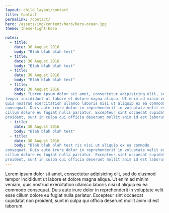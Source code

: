 ```yaml
---
layout: child_layout/contact
title: Contact
permalink: /contact/
hero: /assets/img/content/hero/hero-ocean.jpg
theme: theme-light-hero

notes:
  - title:
    date: 30 August 2016
    body: "Blah blah blah test"
  - title:
    date: 30 August 2016
    body: "Blah blah blah test"
  - title:
    date: 30 August 2016
    body: "Blah blah blah test"
  - title:
    date: 30 August 2016
    body: "Lorem ipsum dolor sit amet, consectetur adipisicing elit, sed do eiusmod
tempor incididunt ut labore et dolore magna aliqua. Ut enim ad minim veniam,
quis nostrud exercitation ullamco laboris nisi ut aliquip ex ea commodo
consequat. Duis aute irure dolor in reprehenderit in voluptate velit esse
cillum dolore eu fugiat nulla pariatur. Excepteur sint occaecat cupidatat non
proident, sunt in culpa qui officia deserunt mollit anim id est laborum."
  - title:
    date: 30 August 2016
    body: "Blah blah blah test"
  - title:
    date: 30 August 2016
    body: "Blah blah blah test ris nisi ut aliquip ex ea commodo
consequat. Duis aute irure dolor in reprehenderit in voluptate velit esse
cillum dolore eu fugiat nulla pariatur. Excepteur sint occaecat cupidatat non
proident, sunt in culpa qui officia deserunt mollit anim id est laborum."
---
```


Lorem ipsum dolor sit amet, consectetur adipisicing elit, sed do eiusmod
tempor incididunt ut labore et dolore magna aliqua. Ut enim ad minim veniam,
quis nostrud exercitation ullamco laboris nisi ut aliquip ex ea commodo
consequat. Duis aute irure dolor in reprehenderit in voluptate velit esse
cillum dolore eu fugiat nulla pariatur. Excepteur sint occaecat cupidatat non
proident, sunt in culpa qui officia deserunt mollit anim id est laborum.